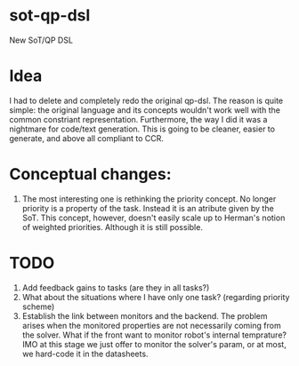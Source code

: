 # sot-qp-dsl
New SoT/QP DSL

# Idea
I had to delete and completely redo the original qp-dsl. The reason is quite simple: the original
language and its concepts wouldn't work well with the common constriant representation. Furthermore, 
the way I did it was a nightmare for code/text generation. This is going to be cleaner, easier to 
generate, and above all compliant to CCR.

# Conceptual changes:
1. The most interesting one is rethinking the priority concept. No longer priority is a property 
   of the task. Instead it is an atribute given by the SoT. This concept, however, doesn't easily
   scale up to Herman's notion of weighted priorities. Although it is still possible.

# TODO
1. Add feedback gains to tasks (are they in all tasks?)
2. What about the situations where I have only one task? (regarding priority scheme)
3. Establish the link between monitors and the backend. The problem arises when the
   monitored properties are not necessarily coming from the solver. What if the front
   want to monitor robot's internal temprature? IMO at this stage we just offer to
   monitor the solver's param, or at most, we hard-code it in the datasheets.
